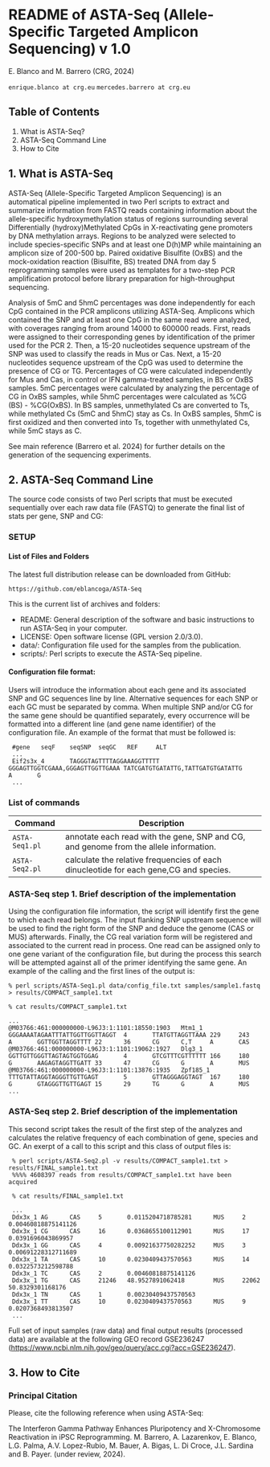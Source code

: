 #  README of ASTA-Seq (Allele-Specific Targeted Amplicon Sequencing) v 1.0

E. Blanco and M. Barrero (CRG, 2024)

`enrique.blanco at crg.eu`
`mercedes.barrero at crg.eu`

## Table of Contents
1. What is ASTA-Seq?
2. ASTA-Seq Command Line
3. How to Cite

## 1. What is ASTA-Seq

ASTA-Seq (Allele-Specific Targeted Amplicon Sequencing) is an automatical pipeline implemented in two Perl scripts to
extract and summarize information from FASTQ reads containing information about the allele-specific hydroxymethylation
status of regions surrounding several Differentially (hydroxy)Methylated CpGs in X-reactivating gene promoters by DNA
methylation arrays. Regions to be analyzed were selected to include species-specific SNPs and at least one D(h)MP while
maintaining an amplicon size of 200-500 bp. Paired oxidative Bisulfite (OxBS) and the mock-oxidation reaction (Bisulfite,
BS) treated DNA from day 5 reprogramming samples were used as templates for a two-step PCR amplification protocol before
library preparation for high-throughput sequencing.

Analysis of 5mC and 5hmC percentages was done independently for each CpG contained in the PCR amplicons utilizing ASTA-Seq.
Amplicons which contained the SNP and at least one CpG in the same read were analyzed, with coverages ranging from around
14000 to 600000 reads. First, reads were assigned to their corresponding genes by identification of the primer used for the
PCR 2. Then, a 15-20 nucleotides sequence upstream of the SNP was used to classify the reads in Mus or Cas. Next, a 15-20 nucleotides
sequence upstream of the CpG was used to determine the presence of CG or TG. Percentages of CG were calculated independently
for Mus and Cas, in control or IFN gamma-treated samples, in BS or OxBS samples. 5mC percentages were calculated by analyzing
the percentage of CG in OxBS samples, while 5hmC percentages were calculated as %CG (BS) - %CG(OxBS). In BS samples,
unmethylated Cs are converted to Ts, while methylated Cs (5mC and 5hmC) stay as Cs. In OxBS samples, 5hmC is first oxidized
and then converted into Ts, together with unmethylated Cs, while 5mC stays as C. 

See main reference (Barrero et al. 2024) for further details on the generation of the sequencing experiments.

## 2. ASTA-Seq Command Line

The source code consists of two Perl scripts that must be executed sequentially over each raw data file (FASTQ)
to generate the final list of stats per gene, SNP and CG:

### SETUP

#### List of Files and Folders

The latest full distribution release can be downloaded from GitHub:

    https://github.com/eblancoga/ASTA-Seq

This is the current list of archives and folders:

* README:
General description of the software and basic instructions to run ASTA-Seq in your computer.
* LICENSE:
Open software license (GPL version 2.0/3.0).
* data/:
Configuration file used for the samples from the publication.
* scripts/:
Perl scripts to execute the ASTA-Seq pipeline.

#### Configuration file format:

Users will introduce the information about each gene and its associated SNP and GC sequences line by line.
Alternative sequences for each SNP or each GC must be separated by comma. When multiple SNP and/or CG for the
same gene should be quantified separately, every occurrence will be formatted into a different line (and gene
name identifier) of the configuration file. An example of the format that must be followed is:

     #gene   seqF    seqSNP  seqGC   REF     ALT
     ...
     Eif2s3x_4       TAGGGTAGTTTTAGGAAAGGTTTTT       GGGAGTTGGTCGAAA,GGGAGTTGGTTGAAA TATCGATGTGATATTG,TATTGATGTGATATTG       A       G
     ...

### List of commands

Command | Description
--------|-------------
`ASTA-Seq1.pl` | annotate each read with the gene, SNP and CG, and genome from the allele information.
`ASTA-Seq2.pl` | calculate the relative frequencies of each dinucleotide for each gene,CG and species.


### ASTA-Seq step 1. Brief description of the implementation

Using the configuration file information, the script will identify first the gene to which each read belongs.
The input flanking SNP upstream sequence will be used to find the right form of the SNP and deduce the genome (CAS
or MUS) afterwards. Finally, the CG real variation form will be registered and associated to the current read
in process. One read can be assigned only to one gene variant of the configuration file, but during the process
this search will be attempted against all of the primer identifying the same gene. An example of the calling and
the first lines of the output is:

    % perl scripts/ASTA-Seq1.pl data/config_file.txt samples/sample1.fastq > results/COMPACT_sample1.txt

    % cat results/COMPACT_sample1.txt

    ...
    @M03766:461:000000000-L96J3:1:1101:18550:1903   Mtm1_1  GGGAAAATAGAATTTATTGGTTGGTTAGGT  4       TTATGTTAGGTTAAA 229     243     A       GGTTGGTTAGGTTTT 22      36      CG      C,T     A       CAS
    @M03766:461:000000000-L96J3:1:1101:19062:1927   Dlg3_1  GGTTGTTGGGTTAGTAGTGGTGGAG       4       GTCGTTTCGTTTTTT 166     180     G       AAGAGTAGGTTGATT 33      47      CG      G       A       MUS
    @M03766:461:000000000-L96J3:1:1101:13876:1935   Zpf185_1        TTTGTATTAGGTAGGGTTGTTGAGT       5       GTTAGGGAGGTAGT  167     180     G       GTAGGGTTGTTGAGT 15      29      TG      G       A       MUS
    ...

### ASTA-Seq step 2. Brief description of the implementation

This second script takes the result of the first step of the analyzes and calculates the relative frequency of each
combination of gene, species and GC. An exerpt of a call to this script and this class of output files is:

     % perl scripts/ASTA-Seq2.pl -v results/COMPACT_sample1.txt > results/FINAL_sample1.txt
     %%%% 4608397 reads from results/COMPACT_sample1.txt have been acquired 

     % cat results/FINAL_sample1.txt

     ...
     Ddx3x_1 AG      CAS     5       0.0115204718785281      MUS     2       0.00460818875141126     
     Ddx3x_1 CG      CAS     16      0.0368655100112901      MUS     17      0.0391696043869957      
     Ddx3x_1 GG      CAS     4       0.00921637750282252     MUS     3       0.00691228312711689     
     Ddx3x_1 TA      CAS     10      0.0230409437570563      MUS     14      0.0322573212598788      
     Ddx3x_1 TC      CAS     2       0.00460818875141126     
     Ddx3x_1 TG      CAS     21246   48.9527891062418        MUS     22062   50.8329301168176        
     Ddx3x_1 TN      CAS     1       0.00230409437570563     
     Ddx3x_1 TT      CAS     10      0.0230409437570563      MUS     9       0.0207368493813507      
     ...

Full set of input samples (raw data) and final output results (processed data) are available at the
following GEO record GSE236247 (https://www.ncbi.nlm.nih.gov/geo/query/acc.cgi?acc=GSE236247).

## 3. How to Cite

### Principal Citation

Please, cite the following reference when using ASTA-Seq:

The Interferon Gamma Pathway Enhances Pluripotency and X-Chromosome Reactivation in iPSC Reprogramming.
M. Barrero, A. Lazarenkov, E. Blanco, L.G. Palma, A.V. Lopez-Rubio, M. Bauer, A. Bigas, L. Di Croce, J.L. Sardina and B. Payer.
(under review, 2024).

